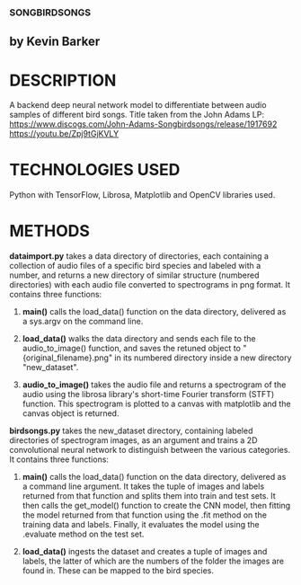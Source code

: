 ### SONGBIRDSONGS
## by Kevin Barker

# DESCRIPTION

A backend deep neural network model to differentiate between audio samples of different bird songs. Title taken from the John Adams LP:
https://www.discogs.com/John-Adams-Songbirdsongs/release/1917692
https://youtu.be/Zpj9tGjKVLY

# TECHNOLOGIES USED

Python with TensorFlow, Librosa, Matplotlib and OpenCV libraries used.

# METHODS

**dataimport.py** takes a data directory of directories, each containing a collection of audio files of a specific bird species and labeled with a number, and returns a new directory of similar structure (numbered directories) with each audio file converted to spectrograms in png format. It contains three functions:

1. __main()__ calls the load_data() function on the data directory, delivered as a sys.argv on the command line.

2. __load_data()__ walks the data directory and sends each file to the audio_to_image() function, and saves the retuned object to "{original_filename}.png" in its numbered directory inside a new directory "new_dataset".

3. __audio_to_image()__ takes the audio file and returns a spectrogram of the audio using the librosa library's short-time Fourier transform (STFT) function. This spectrogram is plotted to a canvas with matplotlib and the canvas object is returned.

**birdsongs.py** takes the new_dataset directory, containing labeled directories of spectrogram images, as an argument and trains a 2D convolutional neural network to distinguish between the various categories. It contains three functions:

1. __main()__ calls the load_data() function on the data directory, delivered as a command line argument. It takes the tuple of images and labels returned from that function and splits them into train and test sets. It then calls the get_model() function to create the CNN model, then fitting the model returned from that function using the .fit method on the training data and labels. Finally, it evaluates the model using the .evaluate method on the test set.

2. __load_data()__ ingests the dataset and creates a tuple of images and labels, the latter of which are the numbers of the folder the images are found in. These can be mapped to the bird species. 
